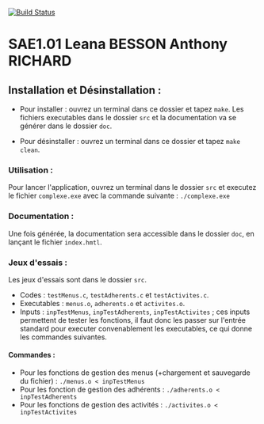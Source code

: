 [![Build Status](https://codefirst.iut.uca.fr/api/badges/leana.besson/SAE1.01/status.svg)](https://codefirst.iut.uca.fr/leana.besson/SAE1.01)  

# SAE1.01 Leana BESSON Anthony RICHARD

## Installation et Désinstallation :

* Pour installer : ouvrez un terminal dans ce dossier et tapez `make`. Les fichiers executables dans le dossier `src` et la documentation va se générer dans le dossier `doc`.

* Pour désinstaller : ouvrez un terminal dans ce dossier et tapez `make clean`.

### Utilisation :

Pour lancer l'application, ouvrez un terminal dans le dossier `src` et executez le fichier `complexe.exe` avec la commande suivante :  `./complexe.exe`

### Documentation :

Une fois générée, la documentation sera accessible dans le dossier `doc`, en lançant le fichier `index.hmtl`.

### Jeux d'essais :

Les jeux d'essais sont dans le dossier `src`.

* Codes : `testMenus.c`, `testAdherents.c` et `testActivites.c`.
* Executables : `menus.o`, `adherents.o` et `activites.o`.
* Inputs : `inpTestMenus`, `inpTestAdherents`, `inpTestActivites` ; ces inputs permettent de tester les fonctions, il faut donc les passer sur l'entrée standard pour executer convenablement les executables, ce qui donne les commandes suivantes.

#### Commandes :

* Pour les fonctions de gestion des menus (+chargement et sauvegarde du fichier) : `./menus.o < inpTestMenus`
* Pour les fonction de gestion des adhérents : `./adherents.o < inpTestAdherents`
* Pour les fonctions de gestion des activités : `./activites.o < inpTestActivites`
